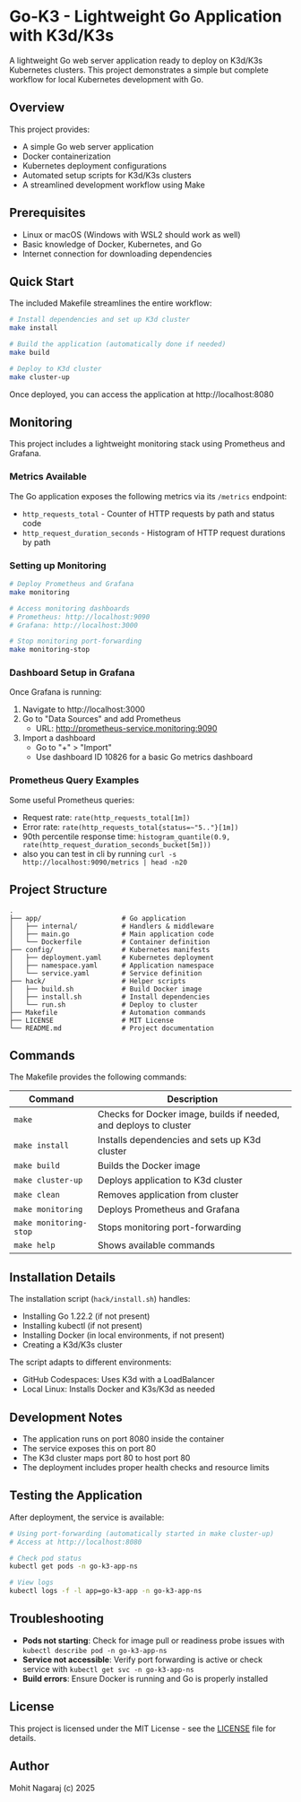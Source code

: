 # Go-K3 - Lightweight Go Application with K3d/K3s

A lightweight Go web server application ready to deploy on K3d/K3s Kubernetes clusters. This project demonstrates a simple but complete workflow for local Kubernetes development with Go.

## Overview

This project provides:
- A simple Go web server application
- Docker containerization
- Kubernetes deployment configurations
- Automated setup scripts for K3d/K3s clusters
- A streamlined development workflow using Make

## Prerequisites

- Linux or macOS (Windows with WSL2 should work as well)
- Basic knowledge of Docker, Kubernetes, and Go
- Internet connection for downloading dependencies

## Quick Start

The included Makefile streamlines the entire workflow:

```bash
# Install dependencies and set up K3d cluster
make install

# Build the application (automatically done if needed)
make build

# Deploy to K3d cluster
make cluster-up
```

Once deployed, you can access the application at http://localhost:8080

## Monitoring

This project includes a lightweight monitoring stack using Prometheus and Grafana.

### Metrics Available

The Go application exposes the following metrics via its `/metrics` endpoint:

- `http_requests_total` - Counter of HTTP requests by path and status code
- `http_request_duration_seconds` - Histogram of HTTP request durations by path

### Setting up Monitoring

```bash
# Deploy Prometheus and Grafana
make monitoring

# Access monitoring dashboards
# Prometheus: http://localhost:9090
# Grafana: http://localhost:3000

# Stop monitoring port-forwarding
make monitoring-stop
```

### Dashboard Setup in Grafana

Once Grafana is running:

1. Navigate to http://localhost:3000
2. Go to "Data Sources" and add Prometheus
   - URL: http://prometheus-service.monitoring:9090
3. Import a dashboard
   - Go to "+" > "Import"
   - Use dashboard ID 10826 for a basic Go metrics dashboard

### Prometheus Query Examples

Some useful Prometheus queries:

- Request rate: `rate(http_requests_total[1m])`
- Error rate: `rate(http_requests_total{status=~"5.."}[1m])`
- 90th percentile response time: `histogram_quantile(0.9, rate(http_request_duration_seconds_bucket[5m]))`
- also you can test in cli by running `curl -s http://localhost:9090/metrics | head -n20`

## Project Structure

```
.
├── app/                    # Go application
│   ├── internal/           # Handlers & middleware
│   ├── main.go             # Main application code
│   └── Dockerfile          # Container definition
├── config/                 # Kubernetes manifests
│   ├── deployment.yaml     # Kubernetes deployment
│   ├── namespace.yaml      # Application namespace
│   └── service.yaml        # Service definition
├── hack/                   # Helper scripts
│   ├── build.sh            # Build Docker image
│   ├── install.sh          # Install dependencies
│   └── run.sh              # Deploy to cluster
├── Makefile                # Automation commands
├── LICENSE                 # MIT License
└── README.md               # Project documentation
```

## Commands

The Makefile provides the following commands:

| Command | Description |
|---------|-------------|
| `make` | Checks for Docker image, builds if needed, and deploys to cluster |
| `make install` | Installs dependencies and sets up K3d cluster |
| `make build` | Builds the Docker image |
| `make cluster-up` | Deploys application to K3d cluster |
| `make clean` | Removes application from cluster |
| `make monitoring` | Deploys Prometheus and Grafana |
| `make monitoring-stop` | Stops monitoring port-forwarding |
| `make help` | Shows available commands |

## Installation Details

The installation script (`hack/install.sh`) handles:
- Installing Go 1.22.2 (if not present)
- Installing kubectl (if not present)
- Installing Docker (in local environments, if not present)
- Creating a K3d/K3s cluster

The script adapts to different environments:
- GitHub Codespaces: Uses K3d with a LoadBalancer
- Local Linux: Installs Docker and K3s/K3d as needed

## Development Notes

- The application runs on port 8080 inside the container
- The service exposes this on port 80
- The K3d cluster maps port 80 to host port 80
- The deployment includes proper health checks and resource limits

## Testing the Application

After deployment, the service is available:

```bash
# Using port-forwarding (automatically started in make cluster-up)
# Access at http://localhost:8080

# Check pod status
kubectl get pods -n go-k3-app-ns

# View logs
kubectl logs -f -l app=go-k3-app -n go-k3-app-ns
```

## Troubleshooting

- **Pods not starting**: Check for image pull or readiness probe issues with `kubectl describe pod -n go-k3-app-ns`
- **Service not accessible**: Verify port forwarding is active or check service with `kubectl get svc -n go-k3-app-ns`
- **Build errors**: Ensure Docker is running and Go is properly installed

## License

This project is licensed under the MIT License - see the [LICENSE](LICENSE) file for details.

## Author

Mohit Nagaraj (c) 2025